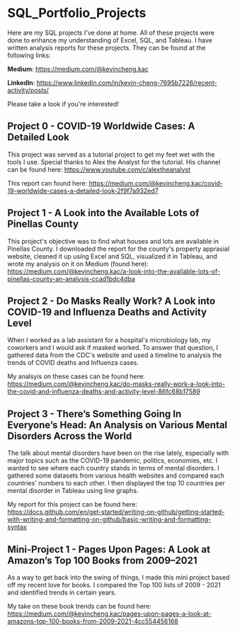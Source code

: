 # SQL_Portfolio_Projects

Here are my SQL projects I've done at home. All of these projects were done to enhance my understanding of Excel, SQL, and Tableau.
I have written analysis reports for these projects. They can be found at the following links:

__Medium__: https://medium.com/@kevincheng.kac

__LinkedIn__: https://www.linkedin.com/in/kevin-cheng-7695b7226/recent-activity/posts/

Please take a look if you're interested!

## Project 0 - COVID-19 Worldwide Cases: A Detailed Look
This project was served as a tutorial project to get my feet wet with the tools I use.
Special thanks to Alex the Analyst for the tutorial. His channel can be found here: https://www.youtube.com/c/alextheanalyst

This report can found here: https://medium.com/@kevincheng.kac/covid-19-worldwide-cases-a-detailed-look-2f9f7a932ed7

## Project 1 - A Look into the Available Lots of Pinellas County
This project's objective was to find what houses and lots are available in Pinellas County.
I downloaded the report for the county's property apprasial website, cleaned it up using Excel and SQL, visualized it in Tableau, 
and wrote my analysis on it on Medium (found here): https://medium.com/@kevincheng.kac/a-look-into-the-available-lots-of-pinellas-county-an-analysis-ccad1bdc4dba

## Project 2 - Do Masks Really Work? A Look into COVID-19 and Influenza Deaths and Activity Level
When I worked as a lab assistant for a hospital's microbiology lab, my coworkers and I would ask if masked worked.
To answer that question, I gathered data from the CDC's website and used a timeline to analysis the trends of COVID deaths and Influenza cases.

My analsyis on these cases can be found here: https://medium.com/@kevincheng.kac/do-masks-really-work-a-look-into-the-covid-and-influenza-deaths-and-activity-level-86fc68b17589

## Project 3 - There’s Something Going In Everyone’s Head: An Analysis on Various Mental Disorders Across the World
The talk about mental disorders have been on the rise lately, especially with major topics such as the COVID-19 pandemic, politics, economies, etc.
I wanted to see where each country stands in terms of mental disorders. I gathered some datasets from various health websites and compared each countries'
numbers to each other. I then displayed the top 10 countries per mental disorder in Tableau using line graphs.

My report for this project can be found here: https://docs.github.com/en/get-started/writing-on-github/getting-started-with-writing-and-formatting-on-github/basic-writing-and-formatting-syntax

## Mini-Project 1 - Pages Upon Pages: A Look at Amazon’s Top 100 Books from 2009–2021
As a way to get back into the swing of things, I made this mini project based off my recent love for books. I compared the Top 100 lists of 2009 - 2021 and identified trends in certain years.

My take on these book trends can be found here: https://medium.com/@kevincheng.kac/pages-upon-pages-a-look-at-amazons-top-100-books-from-2009-2021-4cc554456168
